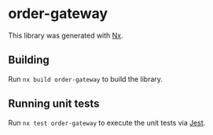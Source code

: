 # order-gateway

This library was generated with [Nx](https://nx.dev).

## Building

Run `nx build order-gateway` to build the library.

## Running unit tests

Run `nx test order-gateway` to execute the unit tests via [Jest](https://jestjs.io).
